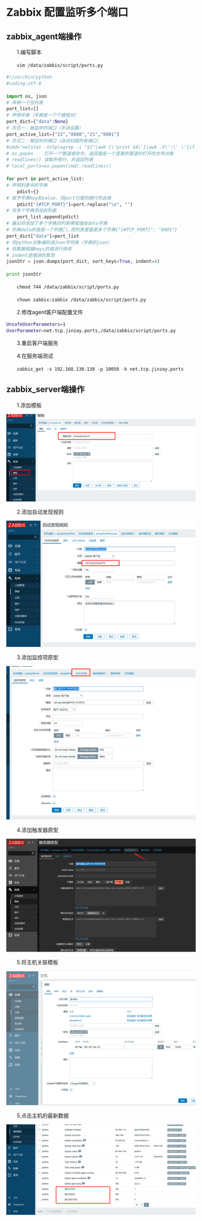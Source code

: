 # Zabbix 配置监听多个端口

## zabbix_agent端操作

　　1.编写脚本

　　`vim /data/zabbix/script/ports.py `

```python
#!/usr/bin/python
#coding:utf-8  

import os, json
# 声明一个空列表   
port_list=[]
# 声明字典（字典是一个个键值对） 
port_dict={"data":None}
# 方式一：被监听的端口（手动设置）
port_active_list=["22","8080","21","8001"]
# 方式二：被监听的端口（自动扫描所有端口）
#cmd='netstat -tnlp|egrep -i "$1"|awk {\'print $4\'}|awk -F\':\' \'{if ($NF~/^[0-9]*$/) print $NF}\'|sort |uniq   2>/dev/null'
# os.popen    打开一个管道或命令。返回值是一个连接到管道的打开的文件对象
# readlines() 读取所有行，并返回列表
# local_ports=os.popen(cmd).readlines()  

for port in port_active_list:
# 声明列表中的字典
    pdict={}
# 赋予字典key和value，将port行尾的换行符去掉
    pdict["{#TCP_PORT}"]=port.replace("\n", "")
# 将多个字典添加到列表  
    port_list.append(pdict)
# 最后将添加了多个字典的列表再赋值给data字典
# 字典data的值是一个列表[],而列表里面是多个字典{"{#TCP_PORT}": "8001"}   
port_dict["data"]=port_list
# 将python对象编码成Json字符串（字典到json）
# 将数据根据keys的值进行排序
# indent是缩进的意思 
jsonStr = json.dumps(port_dict, sort_keys=True, indent=4)

print jsonStr
```

　　`chmod 744 /data/zabbix/script/ports.py`

　　`chown zabbix:zabbix /data/zabbix/script/ports.py`

　　2.修改agent客户端配置文件

```bash
UnsafeUserParameters=1
UserParameter=net.tcp.jinzay.ports,/data/zabbix/script/ports.py
```

　　3.重启客户端服务

　　4.在服务端测试

　　`zabbix_get -s 192.168.130.138 -p 10050 -k net.tcp.jinzay.ports `

## zabbix_server端操作

　　1.添加模板

​![](assets/image-20221127214637829-20230610173809-b99zfxu.png)​

　　2.添加自动发现规则

​![](assets/image-20221127214652289-20230610173809-6ck8qj0.png)​

　　3.添加监控项原型

​![](assets/image-20221127214658148-20230610173809-f02jgmd.png)​

　　4.添加触发器原型

​![](assets/image-20221127214703857-20230610173809-mtrsf2l.png)​

　　5.将主机关联模板

​![](assets/image-20221127214709762-20230610173809-acyuuqd.png)​

　　5.点击主机的最新数据

​![](assets/image-20221127214715986-20230610173809-wpksysm.png)​

